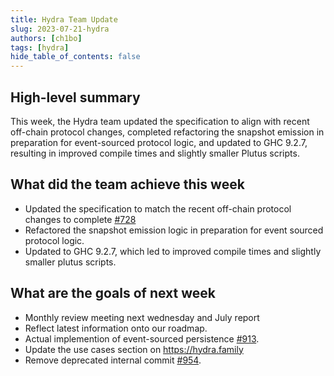 ```yaml
---
title: Hydra Team Update
slug: 2023-07-21-hydra
authors: [ch1bo]
tags: [hydra]
hide_table_of_contents: false
---
```

## High-level summary

This week, the Hydra team updated the specification to align with recent
off-chain protocol changes, completed refactoring the snapshot emission
in preparation for event-sourced protocol logic, and updated to GHC
9.2.7, resulting in improved compile times and slightly smaller Plutus
scripts.

## What did the team achieve this week

-   Updated the specification to match the recent off-chain protocol
    changes to complete
    [#728](https://github.com/input-output-hk/hydra/pull/728)
-   Refactored the snapshot emission logic in preparation for event
    sourced protocol logic.
-   Updated to GHC 9.2.7, which led to improved compile times and
    slightly smaller plutus scripts.

## What are the goals of next week

-   Monthly review meeting next wednesday and July report
-   Reflect latest information onto our roadmap.
-   Actual implemention of event-sourced persistence
    [#913](https://github.com/input-output-hk/hydra/pull/913).
-   Update the use cases section on <https://hydra.family>
-   Remove deprecated internal commit
    [#954](https://github.com/input-output-hk/hydra/pull/954).
